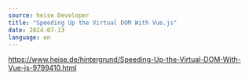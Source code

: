 ```yaml
---
source: heise Developer
title: "Speeding Up the Virtual DOM With Vue.js"
date: 2024-07-13
language: en
---
```

https://www.heise.de/hintergrund/Speeding-Up-the-Virtual-DOM-With-Vue-js-9799410.html
